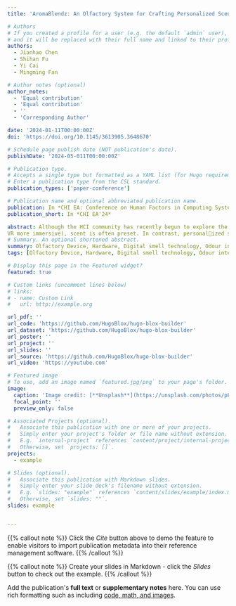 ```yaml
---
title: 'AromaBlendz: An Olfactory System for Crafting Personalized Scents'

# Authors
# If you created a profile for a user (e.g. the default `admin` user), write the username (folder name) here
# and it will be replaced with their full name and linked to their profile.
authors:
  - Jianhao Chen
  - Shihan Fu
  - Yi Cai
  - Mingming Fan

# Author notes (optional)
author_notes:
  - 'Equal contribution'
  - 'Equal contribution'
  - ''
  - 'Corresponding Author'

date: '2024-01-11T00:00:00Z'
doi: 'https://doi.org/10.1145/3613905.3648670'

# Schedule page publish date (NOT publication's date).
publishDate: '2024-05-011T00:00:00Z'

# Publication type.
# Accepts a single type but formatted as a YAML list (for Hugo requirements).
# Enter a publication type from the CSL standard.
publication_types: ['paper-conference']

# Publication name and optional abbreviated publication name.
publication: In *CHI EA: Conference on Human Factors in Computing Systems-Extended Abstracts*
publication_short: In *CHI EA'24*

abstract: Although the HCI community has recently begun to explore the usage of scent to enrich interactive system experiences (e.g., making
VR more immersive), scent is often preset. In contrast, personalized scents might help trigger emotional responses and memory recall in many application scenarios, ranging from fostering relaxation to managing emotional states. We present AromaBlendz, a novel digital platform that enables users to create and customize their unique scent profiles. AromaBlendz comprises both hardware and software components that collectively deliver a seamless scent customization experience. The hardware includes a blending mechanism for essence oils and a user-friendly control unit, while the software component provides an intuitive interface for users to create, preview, and store their preferred scents. The platform not only allows for the generation of personalized scent profiles using a library of essential oils but also facilitates the process of scent creation through an accessible and interactive user interface.
# Summary. An optional shortened abstract.
summary: Olfactory Device, Hardware, Digital smell technology, Odour interfaces, Olfactory experiences
tags: [Olfactory Device, Hardware, Digital smell technology, Odour interfaces, Olfactory experiences]

# Display this page in the Featured widget?
featured: true

# Custom links (uncomment lines below)
# links:
# - name: Custom Link
#   url: http://example.org

url_pdf: ''
url_code: 'https://github.com/HugoBlox/hugo-blox-builder'
url_dataset: 'https://github.com/HugoBlox/hugo-blox-builder'
url_poster: ''
url_project: ''
url_slides: ''
url_source: 'https://github.com/HugoBlox/hugo-blox-builder'
url_video: 'https://youtube.com'

# Featured image
# To use, add an image named `featured.jpg/png` to your page's folder.
image:
  caption: 'Image credit: [**Unsplash**](https://unsplash.com/photos/pLCdAaMFLTE)'
  focal_point: ''
  preview_only: false

# Associated Projects (optional).
#   Associate this publication with one or more of your projects.
#   Simply enter your project's folder or file name without extension.
#   E.g. `internal-project` references `content/project/internal-project/index.md`.
#   Otherwise, set `projects: []`.
projects:
  - example

# Slides (optional).
#   Associate this publication with Markdown slides.
#   Simply enter your slide deck's filename without extension.
#   E.g. `slides: "example"` references `content/slides/example/index.md`.
#   Otherwise, set `slides: ""`.
slides: example


---
```



{{% callout note %}}
Click the _Cite_ button above to demo the feature to enable visitors to import publication metadata into their reference management software.
{{% /callout %}}

{{% callout note %}}
Create your slides in Markdown - click the _Slides_ button to check out the example.
{{% /callout %}}

Add the publication's **full text** or **supplementary notes** here. You can use rich formatting such as including [code, math, and images](https://docs.hugoblox.com/content/writing-markdown-latex/).
